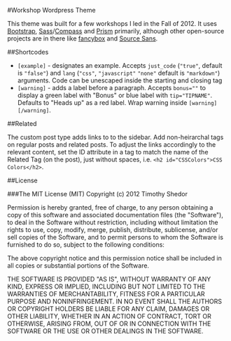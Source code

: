 #Workshop Wordpress Theme

This theme was built for a few workshops I led in the Fall of 2012. It uses [Bootstrap](http://twitter.github.com/bootstrap/), [Sass](http://sass-lang.com/)/[Compass](http://compass-style.org/) and [Prism](http://prismjs.com/) primarily, although other open-source projects are in there like [fancybox](http://fancyapps.com/fancybox/) and [Source Sans](http://sourceforge.net/projects/sourcesans.adobe/).

##Shortcodes

* `[example]` - designates an example. Accepts `just_code` (`"true"`, default is `"false"`) and `lang` (`"css"`, `"javascript"` `"none"` default is `"markdown"`) arguments. Code can be unescaped inside the starting and closing tag
* `[warning]` - adds a label before a paragraph. Accepts `bonus=""` to display a green label with "Bonus" or blue label with `tip="TIPNAME"`. Defaults to "Heads up" as a red label. Wrap warning inside `[warning][/warning]`.

##Related

The custom post type adds links to to the sidebar. Add non-heirarchal tags on regular posts and related posts. To adjust the links accordingly to the relevant content, set the ID attribute in a tag to match the name of the Related Tag (on the post), just without spaces, i.e. `<h2 id="CSSColors">CSS Colors</h2>`.

##License

###The MIT License (MIT)
Copyright (c) 2012 Timothy Shedor

Permission is hereby granted, free of charge, to any person obtaining a copy of this software and associated documentation files (the "Software"), to deal in the Software without restriction, including without limitation the rights to use, copy, modify, merge, publish, distribute, sublicense, and/or sell copies of the Software, and to permit persons to whom the Software is furnished to do so, subject to the following conditions:

The above copyright notice and this permission notice shall be included in all copies or substantial portions of the Software.

THE SOFTWARE IS PROVIDED "AS IS", WITHOUT WARRANTY OF ANY KIND, EXPRESS OR IMPLIED, INCLUDING BUT NOT LIMITED TO THE WARRANTIES OF MERCHANTABILITY, FITNESS FOR A PARTICULAR PURPOSE AND NONINFRINGEMENT. IN NO EVENT SHALL THE AUTHORS OR COPYRIGHT HOLDERS BE LIABLE FOR ANY CLAIM, DAMAGES OR OTHER LIABILITY, WHETHER IN AN ACTION OF CONTRACT, TORT OR OTHERWISE, ARISING FROM, OUT OF OR IN CONNECTION WITH THE SOFTWARE OR THE USE OR OTHER DEALINGS IN THE SOFTWARE.



